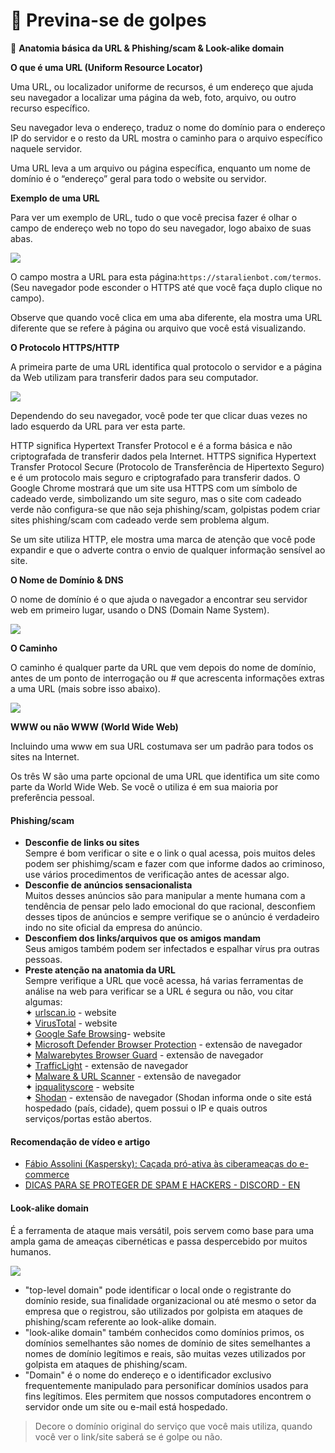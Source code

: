 # 👮 Previna-se de golpes

📜 **Anatomia básica da URL & Phishing/scam & Look-alike domain**

**O que é uma URL (Uniform Resource Locator)**

Uma URL, ou localizador uniforme de recursos, é um endereço que ajuda seu navegador a localizar uma página da web, foto, arquivo, ou outro recurso específico.

Seu navegador leva o endereço, traduz o nome do domínio para o endereço IP do servidor e o resto da URL mostra o caminho para o arquivo específico naquele servidor.

Uma URL leva a um arquivo ou página específica, enquanto um nome de domínio é o “endereço” geral para todo o website ou servidor.

**Exemplo de uma URL**

Para ver um exemplo de URL, tudo o que você precisa fazer é olhar o campo de endereço web no topo do seu navegador, logo abaixo de suas abas.

![](https://i.imgur.com/67Y7S9V.png)

O campo mostra a URL para esta página:`https://staralienbot.com/termos`. (Seu navegador pode esconder o HTTPS até que você faça duplo clique no campo).

Observe que quando você clica em uma aba diferente, ela mostra uma URL diferente que se refere à página ou arquivo que você está visualizando.

**O Protocolo HTTPS/HTTP**

A primeira parte de uma URL identifica qual protocolo o servidor e a página da Web utilizam para transferir dados para seu computador.

![](https://i.imgur.com/8QJnF5b.png)

Dependendo do seu navegador, você pode ter que clicar duas vezes no lado esquerdo da URL para ver esta parte.

HTTP significa Hypertext Transfer Protocol e é a forma básica e não criptografada de transferir dados pela Internet. HTTPS significa Hypertext Transfer Protocol Secure (Protocolo de Transferência de Hipertexto Seguro) e é um protocolo mais seguro e criptografado para transferir dados. O Google Chrome mostrará que um site usa HTTPS com um símbolo de cadeado verde, simbolizando um site seguro, mas o site com cadeado verde não configura-se que não seja phishing/scam, golpistas podem criar sites phishing/scam com cadeado verde sem problema algum.

Se um site utiliza HTTP, ele mostra uma marca de atenção que você pode expandir e que o adverte contra o envio de qualquer informação sensível ao site.

**O Nome de Domínio & DNS**

O nome de domínio é o que ajuda o navegador a encontrar seu servidor web em primeiro lugar, usando o DNS (Domain Name System).

![](https://i.imgur.com/zhUNnNB.png)

**O Caminho**

O caminho é qualquer parte da URL que vem depois do nome de domínio, antes de um ponto de interrogação ou # que acrescenta informações extras a uma URL (mais sobre isso abaixo).

![](https://i.imgur.com/aPr1obd.png)

**WWW ou não WWW (World Wide Web)**

Incluindo uma www em sua URL costumava ser um padrão para todos os sites na Internet.

Os três W são uma parte opcional de uma URL que identifica um site como parte da World Wide Web. Se você o utiliza é em sua maioria por preferência pessoal.

#### **Phishing/scam**

* **Desconfie de links ou sites**\
  Sempre é bom verificar o site e o link o qual acessa, pois muitos deles podem ser phishimg/scam e fazer com que informe dados ao criminoso, use vários procedimentos de verificação antes de acessar algo.
* **Desconfie de anúncios sensacionalista**\
  Muitos desses anúncios são para manipular a mente humana com a tendência de pensar pelo lado emocional do que racional, desconfiem desses tipos de anúncios e sempre verifique se o anúncio é verdadeiro indo no site oficial da empresa do anúncio.
* **Desconfiem dos links/arquivos que os amigos mandam**\
  Seus amigos também podem ser infectados e espalhar vírus pra outras pessoas.
* **Preste atenção na anatomia da URL**\
  Sempre verifique a URL que você acessa, há varias ferramentas de análise na web para verificar se a URL é segura ou não, vou citar algumas:\
  ✦ [urlscan.io](https://urlscan.io) - website\
  ✦ [VirusTotal](https://www.virustotal.com/gui/home/url) - website\
  ✦ [Google Safe Browsing](https://transparencyreport.google.com/safe-browsing/search)- website\
  ✦ [Microsoft Defender Browser Protection](https://chrome.google.com/webstore/detail/microsoft-defender-browse/bkbeeeffjjeopflfhgeknacdieedcoml) - extensão de navegador\
  ✦ [Malwarebytes Browser Guard](https://chrome.google.com/webstore/detail/malwarebytes-browser-guar/ihcjicgdanjaechkgeegckofjjedodee) - extensão de navegador\
  ✦ [TrafficLight](https://chrome.google.com/webstore/detail/trafficlight/cfnpidifppmenkapgihekkeednfoenal) - extensão de navegador\
  ✦ [Malware & URL Scanner](https://chrome.google.com/webstore/detail/malware-url-scanner/ianpniapgjchiheejeipopldaanbjicd) - extensão de navegador\
  ✦ [ipqualityscore](https://www.ipqualityscore.com/threat-feeds/malicious-url-scanner) - website\
  ✦ [Shodan](https://chrome.google.com/webstore/detail/shodan/jjalcfnidlmpjhdfepjhjbhnhkbgleap) - extensão de navegador (Shodan informa onde o site está hospedado (país, cidade), quem possui o IP e quais outros serviços/portas estão abertos.

#### Recomendação de vídeo e artigo

* [Fábio Assolini (Kaspersky): Caçada pró-ativa às ciberameaças do e-commerce](https://youtu.be/GkunWTgUJ44)
* [DICAS PARA SE PROTEGER DE SPAM E HACKERS - DISCORD - EN](https://discord.com/safety/360044104071-tips-against-spam-and-hacking)

#### **Look-alike domain**

É a ferramenta de ataque mais versátil, pois servem como base para uma ampla gama de ameaças cibernéticas e passa despercebido por muitos humanos.

![](https://i.imgur.com/ik1MYQa.png)

* "top-level domain" pode identificar o local onde o registrante do domínio reside, sua finalidade organizacional ou até mesmo o setor da empresa que o registrou, são utilizados por golpista em ataques de phishing/scam referente ao look-alike domain.
* "look-alike domain" também conhecidos como domínios primos, os domínios semelhantes são nomes de domínio de sites semelhantes a nomes de domínio legítimos e reais, são muitas vezes utilizados por golpista em ataques de phishing/scam.
* "Domain" é o nome do endereço e o identificador exclusivo frequentemente manipulado para personificar domínios usados para fins legítimos. Eles permitem que nossos computadores encontrem o servidor onde um site ou e-mail está hospedado.

> Decore o domínio original do serviço que você mais utiliza, quando você ver o link/site saberá se é golpe ou não.
